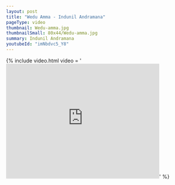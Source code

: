 ```yaml
---
layout: post
title: "Wedu Amma - Indunil Andramana"
pageType: video
thumbnail: Wedu-amma.jpg
thumbnailSmall: 80x44/Wedu-amma.jpg
summary: Indunil Andramana
youtubeId: "imNbdvc5_Y8"
---
```


{% include video.html video = '<iframe width="420" height="315" src="https://www.youtube.com/embed/imNbdvc5_Y8" frameborder="0" allowfullscreen></iframe>' %} 
